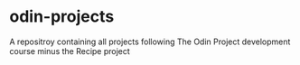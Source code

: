 # odin-projects
A repositroy containing all projects following The Odin Project development course minus the Recipe project
